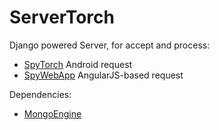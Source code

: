 # ServerTorch
Django powered Server, for accept and process:

* [SpyTorch](https://github.com/salvobertoncini/SpyTorch) Android request
* [SpyWebApp](https://github.com/salvobertoncini/SpyWebApp) AngularJS-based request

Dependencies: 

* [MongoEngine](http://mongoengine.org/)

 
